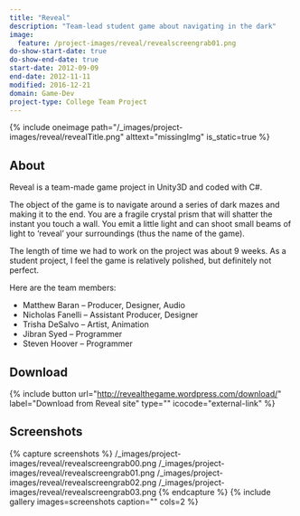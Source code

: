 ```yaml
---
title: "Reveal"
description: "Team-lead student game about navigating in the dark"
image:
  feature: /project-images/reveal/revealscreengrab01.png
do-show-start-date: true
do-show-end-date: true
start-date: 2012-09-09
end-date: 2012-11-11
modified: 2016-12-21
domain: Game-Dev
project-type: College Team Project
---
```


{% include oneimage path="/_images/project-images/reveal/revealTitle.png" alttext="missingImg" is_static=true %}

## About

Reveal is a team-made game project in Unity3D and coded with C#.

The object of the game is to navigate around a series of dark mazes and making it to the end. You are a fragile crystal prism that will shatter the instant you touch a wall. You emit a little light and can shoot small beams of light to ‘reveal’ your surroundings (thus the name of the game).

The length of time we had to work on the project was about 9 weeks. As a student project, I feel the game is relatively polished, but definitely not perfect.

Here are the team members:

 - Matthew Baran – Producer, Designer, Audio
 - Nicholas Fanelli – Assistant Producer, Designer
 - Trisha DeSalvo – Artist, Animation
 - Jibran Syed – Programmer
 - Steven Hoover – Programmer


## Download

{% include button url="http://revealthegame.wordpress.com/download/" label="Download from Reveal site" type="" icocode="external-link" %}


## Screenshots

{% capture screenshots %}
	/_images/project-images/reveal/revealscreengrab00.png
	/_images/project-images/reveal/revealscreengrab01.png
	/_images/project-images/reveal/revealscreengrab02.png
    /_images/project-images/reveal/revealscreengrab03.png
{% endcapture %}
{% include gallery images=screenshots caption="" cols=2 %}
